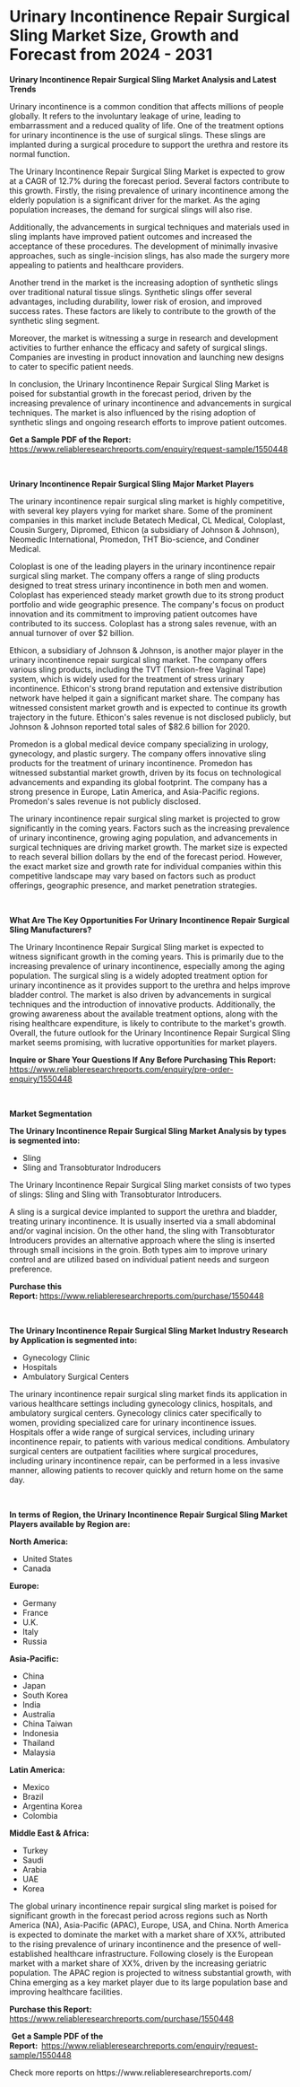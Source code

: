 <p><h1>Urinary Incontinence Repair Surgical Sling Market Size, Growth and Forecast from 2024 - 2031</h1></p><p><strong>Urinary Incontinence Repair Surgical Sling Market Analysis and Latest Trends</strong></p>
<p><p>Urinary incontinence is a common condition that affects millions of people globally. It refers to the involuntary leakage of urine, leading to embarrassment and a reduced quality of life. One of the treatment options for urinary incontinence is the use of surgical slings. These slings are implanted during a surgical procedure to support the urethra and restore its normal function.</p><p>The Urinary Incontinence Repair Surgical Sling Market is expected to grow at a CAGR of 12.7% during the forecast period. Several factors contribute to this growth. Firstly, the rising prevalence of urinary incontinence among the elderly population is a significant driver for the market. As the aging population increases, the demand for surgical slings will also rise.</p><p>Additionally, the advancements in surgical techniques and materials used in sling implants have improved patient outcomes and increased the acceptance of these procedures. The development of minimally invasive approaches, such as single-incision slings, has also made the surgery more appealing to patients and healthcare providers.</p><p>Another trend in the market is the increasing adoption of synthetic slings over traditional natural tissue slings. Synthetic slings offer several advantages, including durability, lower risk of erosion, and improved success rates. These factors are likely to contribute to the growth of the synthetic sling segment.</p><p>Moreover, the market is witnessing a surge in research and development activities to further enhance the efficacy and safety of surgical slings. Companies are investing in product innovation and launching new designs to cater to specific patient needs.</p><p>In conclusion, the Urinary Incontinence Repair Surgical Sling Market is poised for substantial growth in the forecast period, driven by the increasing prevalence of urinary incontinence and advancements in surgical techniques. The market is also influenced by the rising adoption of synthetic slings and ongoing research efforts to improve patient outcomes.</p></p>
<p><strong>Get a Sample PDF of the Report:&nbsp;</strong> <a href="https://www.reliableresearchreports.com/enquiry/request-sample/1550448">https://www.reliableresearchreports.com/enquiry/request-sample/1550448</a></p>
<p>&nbsp;</p>
<p><strong>Urinary Incontinence Repair Surgical Sling Major Market Players</strong></p>
<p><p>The urinary incontinence repair surgical sling market is highly competitive, with several key players vying for market share. Some of the prominent companies in this market include Betatech Medical, CL Medical, Coloplast, Cousin Surgery, Dipromed, Ethicon (a subsidiary of Johnson & Johnson), Neomedic International, Promedon, THT Bio-science, and Condiner Medical.</p><p>Coloplast is one of the leading players in the urinary incontinence repair surgical sling market. The company offers a range of sling products designed to treat stress urinary incontinence in both men and women. Coloplast has experienced steady market growth due to its strong product portfolio and wide geographic presence. The company's focus on product innovation and its commitment to improving patient outcomes have contributed to its success. Coloplast has a strong sales revenue, with an annual turnover of over $2 billion.</p><p>Ethicon, a subsidiary of Johnson & Johnson, is another major player in the urinary incontinence repair surgical sling market. The company offers various sling products, including the TVT (Tension-free Vaginal Tape) system, which is widely used for the treatment of stress urinary incontinence. Ethicon's strong brand reputation and extensive distribution network have helped it gain a significant market share. The company has witnessed consistent market growth and is expected to continue its growth trajectory in the future. Ethicon's sales revenue is not disclosed publicly, but Johnson & Johnson reported total sales of $82.6 billion for 2020.</p><p>Promedon is a global medical device company specializing in urology, gynecology, and plastic surgery. The company offers innovative sling products for the treatment of urinary incontinence. Promedon has witnessed substantial market growth, driven by its focus on technological advancements and expanding its global footprint. The company has a strong presence in Europe, Latin America, and Asia-Pacific regions. Promedon's sales revenue is not publicly disclosed.</p><p>The urinary incontinence repair surgical sling market is projected to grow significantly in the coming years. Factors such as the increasing prevalence of urinary incontinence, growing aging population, and advancements in surgical techniques are driving market growth. The market size is expected to reach several billion dollars by the end of the forecast period. However, the exact market size and growth rate for individual companies within this competitive landscape may vary based on factors such as product offerings, geographic presence, and market penetration strategies.</p></p>
<p>&nbsp;</p>
<p><strong>What Are The Key Opportunities For Urinary Incontinence Repair Surgical Sling Manufacturers?</strong></p>
<p><p>The Urinary Incontinence Repair Surgical Sling market is expected to witness significant growth in the coming years. This is primarily due to the increasing prevalence of urinary incontinence, especially among the aging population. The surgical sling is a widely adopted treatment option for urinary incontinence as it provides support to the urethra and helps improve bladder control. The market is also driven by advancements in surgical techniques and the introduction of innovative products. Additionally, the growing awareness about the available treatment options, along with the rising healthcare expenditure, is likely to contribute to the market's growth. Overall, the future outlook for the Urinary Incontinence Repair Surgical Sling market seems promising, with lucrative opportunities for market players.</p></p>
<p><strong>Inquire or Share Your Questions If Any Before Purchasing This Report:</strong> <a href="https://www.reliableresearchreports.com/enquiry/pre-order-enquiry/1550448">https://www.reliableresearchreports.com/enquiry/pre-order-enquiry/1550448</a></p>
<p>&nbsp;</p>
<p><strong>Market Segmentation</strong></p>
<p><strong>The Urinary Incontinence Repair Surgical Sling Market Analysis by types is segmented into:</strong></p>
<p><ul><li>Sling</li><li>Sling and Transobturator Indroducers</li></ul></p>
<p><p>The Urinary Incontinence Repair Surgical Sling market consists of two types of slings: Sling and Sling with Transobturator Introducers. </p><p>A sling is a surgical device implanted to support the urethra and bladder, treating urinary incontinence. It is usually inserted via a small abdominal and/or vaginal incision. On the other hand, the sling with Transobturator Introducers provides an alternative approach where the sling is inserted through small incisions in the groin. Both types aim to improve urinary control and are utilized based on individual patient needs and surgeon preference.</p></p>
<p><strong>Purchase this Report:&nbsp;</strong><a href="https://www.reliableresearchreports.com/purchase/1550448">https://www.reliableresearchreports.com/purchase/1550448</a></p>
<p>&nbsp;</p>
<p><strong>The Urinary Incontinence Repair Surgical Sling Market Industry Research by Application is segmented into:</strong></p>
<p><ul><li>Gynecology Clinic</li><li>Hospitals</li><li>Ambulatory Surgical Centers</li></ul></p>
<p><p>The urinary incontinence repair surgical sling market finds its application in various healthcare settings including gynecology clinics, hospitals, and ambulatory surgical centers. Gynecology clinics cater specifically to women, providing specialized care for urinary incontinence issues. Hospitals offer a wide range of surgical services, including urinary incontinence repair, to patients with various medical conditions. Ambulatory surgical centers are outpatient facilities where surgical procedures, including urinary incontinence repair, can be performed in a less invasive manner, allowing patients to recover quickly and return home on the same day.</p></p>
<p>&nbsp;</p>
<p><strong>In terms of Region, the Urinary Incontinence Repair Surgical Sling Market Players available by Region are:</strong></p>
<p>
    <p> <strong> North America: </strong>
        <ul>
            <li>United States</li>
            <li>Canada</li>
        </ul>
        </p> 
    <p> <strong> Europe: </strong>
        <ul>
            <li>Germany</li>
            <li>France</li>
            <li>U.K.</li>
            <li>Italy</li>
            <li>Russia</li>
        </ul>
        </p> 
    <p> <strong> Asia-Pacific: </strong>
        <ul>
            <li>China</li>
            <li>Japan</li>
            <li>South Korea</li>
            <li>India</li>
            <li>Australia</li>
            <li>China Taiwan</li>
            <li>Indonesia</li>
            <li>Thailand</li>
            <li>Malaysia</li>
        </ul>
        </p> 
    <p> <strong> Latin America: </strong>
        <ul>
            <li>Mexico</li>
            <li>Brazil</li>
            <li>Argentina Korea</li>
            <li>Colombia</li>
        </ul>
        </p> 
    <p> <strong> Middle East & Africa: </strong>
        <ul>
            <li>Turkey</li>
            <li>Saudi</li>
            <li>Arabia</li>
            <li>UAE</li>
            <li>Korea</li>
        </ul>
    </p>
    </p>
<p><p>The global urinary incontinence repair surgical sling market is poised for significant growth in the forecast period across regions such as North America (NA), Asia-Pacific (APAC), Europe, USA, and China. North America is expected to dominate the market with a market share of XX%, attributed to the rising prevalence of urinary incontinence and the presence of well-established healthcare infrastructure. Following closely is the European market with a market share of XX%, driven by the increasing geriatric population. The APAC region is projected to witness substantial growth, with China emerging as a key market player due to its large population base and improving healthcare facilities.</p></p>
<p><strong>Purchase this Report: </strong><a href="https://www.reliableresearchreports.com/purchase/1550448">https://www.reliableresearchreports.com/purchase/1550448</a></p>
<p>&nbsp;<strong>Get a Sample PDF of the Report:&nbsp;&nbsp;</strong><a href="https://www.reliableresearchreports.com/enquiry/request-sample/1550448">https://www.reliableresearchreports.com/enquiry/request-sample/1550448</a></p>
<p><strong></strong></p>
<p>Check more reports on https://www.reliableresearchreports.com/</p>